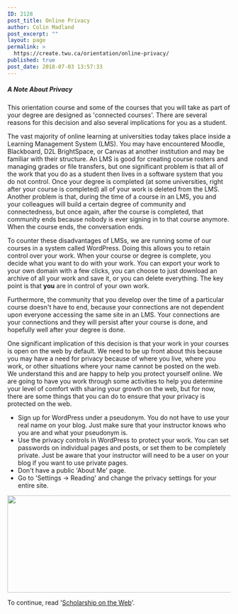 ```yaml
---
ID: 2128
post_title: Online Privacy
author: Colin Madland
post_excerpt: ""
layout: page
permalink: >
  https://create.twu.ca/orientation/online-privacy/
published: true
post_date: 2018-07-03 13:57:33
---
```

<h5>A Note About Privacy</h5>
This orientation course and some of the courses that you will take as part of your degree are designed as 'connected courses'. There are several reasons for this decision and also several implications for you as a student.

The vast majority of online learning at universities today takes place inside a Learning Management System (LMS). You may have encountered Moodle, Blackboard, D2L BrightSpace, or Canvas at another institution and may be familiar with their structure. An LMS is good for creating course rosters and managing grades or file transfers, but one significant problem is that all of the work that you do as a student then lives in a software system that you do not control. Once your degree is completed (at some universities, right after your course is completed) all of your work is deleted from the LMS. Another problem is that, during the time of a course in an LMS, you and your colleagues will build a certain degree of community and connectedness, but once again, after the course is completed, that community ends because nobody is ever signing in to that course anymore. When the course ends, the conversation ends.

To counter these disadvantages of LMSs, we are running some of our courses in a system called WordPress. Doing this allows you to retain control over your work. When your course or degree is complete, you decide what you want to do with your work. You can export your work to your own domain with a few clicks, you can choose to just download an archive of all your work and save it, or you can delete everything. The key point is that **you** are in control of your own work.

Furthermore, the community that you develop over the time of a particular course doesn't have to end, because your connections are not dependent upon everyone accessing the same site in an LMS. Your connections are your connections and they will persist after your course is done, and hopefully well after your degree is done.

One significant implication of this decision is that your work in your courses is open on the web by default. We need to be up front about this because you may have a need for privacy because of where you live, where you work, or other situations where your name cannot be posted on the web. We understand this and are happy to help you protect yourself online. We are going to have you work through some activities to help you determine your level of comfort with sharing your growth on the web, but for now, there are some things that you can do to ensure that your privacy is protected on the web.

* Sign up for WordPress under a pseudonym. You do not have to use your real name on your blog. Just make sure that your instructor knows who you are and what your pseudonym is.
* Use the privacy controls in WordPress to protect your work. You can set passwords on individual pages and posts, or set them to be completely private. Just be aware that your instructor will need to be a user on your blog if you want to use private pages.
* Don't have a public 'About Me' page.
* Go to 'Settings -&gt; Reading' and change the privacy settings for your entire site.

<a href="http://create.twu.ca/orientation/files/2018/08/Screen-Shot-2018-08-24-at-2.33.18-PM.png"><img class="aligncenter size-full wp-image-2192" src="http://create.twu.ca/orientation/files/2018/08/Screen-Shot-2018-08-24-at-2.33.18-PM.png" alt="" width="1116" height="219" /></a>

To continue, read '<a href="https://create.twu.ca/orientation/digital-literacy/scholarship-on-the-web">Scholarship on the Web</a>'.